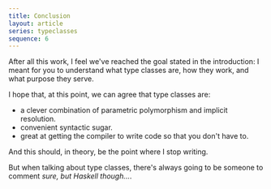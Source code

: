 ```yaml
---
title: Conclusion
layout: article
series: typeclasses
sequence: 6
---
```


After all this work, I feel we've reached the goal stated in the introduction: I meant for you to understand what type classes are, how they work, and what purpose they serve.

I hope that, at this point, we can agree that type classes are:
* a clever combination of parametric polymorphism and implicit resolution.
* convenient syntactic sugar.
* great at getting the compiler to write code so that you don't have to.

And this should, in theory, be the point where I stop writing.

But when talking about type classes, there's always going to be someone to comment _sure, but Haskell though..._.
